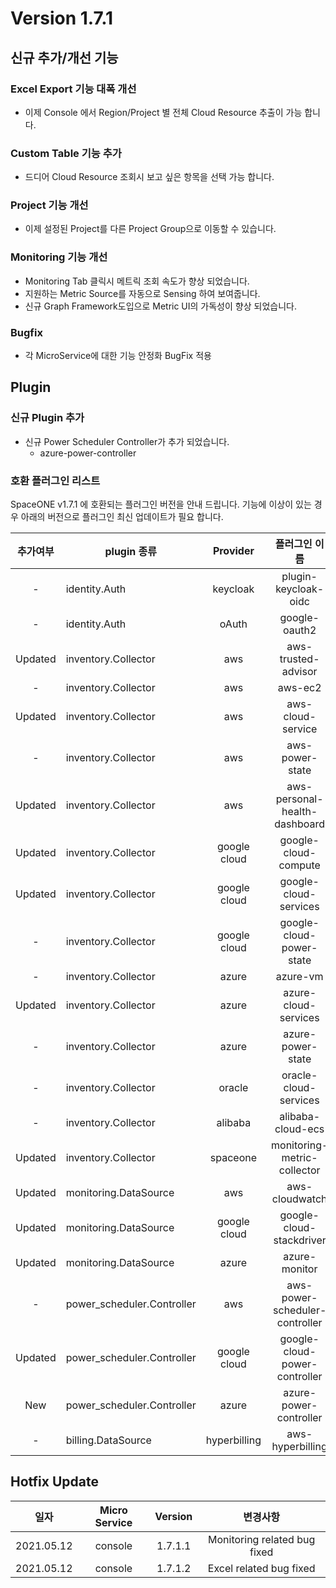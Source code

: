 # Version 1.7.1


## 신규 추가/개선 기능

### Excel Export 기능 대폭 개선

- 이제 Console 에서 Region/Project 별 전체 Cloud Resource 추출이 가능 합니다.

### Custom Table 기능 추가

- 드디어 Cloud Resource 조회시 보고 싶은 항목을 선택 가능 합니다. 

### Project 기능 개선

- 이제 설정된 Project를 다른 Project Group으로 이동할 수 있습니다.

### Monitoring 기능 개선

- Monitoring Tab 클릭시 메트릭 조회 속도가 향상 되었습니다.
- 지원하는 Metric Source를 자동으로 Sensing 하여 보여줍니다. 
- 신규 Graph Framework도입으로 Metric UI의 가독성이 향상 되었습니다.

### Bugfix

- 각 MicroService에 대한 기능 안정화 BugFix 적용


## Plugin 

### 신규 Plugin 추가
- 신규 Power Scheduler Controller가 추가 되었습니다.
  - azure-power-controller 
 

### 호환 플러그인 리스트

SpaceONE v1.7.1 에 호환되는 플러그인 버전을 안내 드립니다.
기능에 이상이 있는 경우 아래의 버전으로 플러그인 최신 업데이트가 필요 합니다.

|추가여부|plugin 종류|Provider|플러그인 이름|버전|
|:---:|---|:---:|:---:|:---:|
|-|identity.Auth|keycloak|plugin-keycloak-oidc|v1.1|
|-|identity.Auth|oAuth|google-oauth2|v1.1|
|Updated|inventory.Collector|aws|aws-trusted-advisor|v1.4|
|-|inventory.Collector|aws|aws-ec2|v1.12|
|Updated|inventory.Collector|aws|aws-cloud-service|v1.10.0|
|-|inventory.Collector|aws|aws-power-state|v1.6|
|Updated|inventory.Collector|aws|aws-personal-health-dashboard|v1.4|
|Updated|inventory.Collector|google cloud|google-cloud-compute|v1.2.7|
|Updated|inventory.Collector|google cloud|google-cloud-services|v1.2.６|
|-|inventory.Collector|google cloud|google-cloud-power-state|v1.1.3|
|-|inventory.Collector|azure|azure-vm|v1.2.4|
|Updated|inventory.Collector|azure|azure-cloud-services|v1.1.10|
|-|inventory.Collector|azure|azure-power-state|v1.0.2|
|-|inventory.Collector|oracle|oracle-cloud-services|v1.0|
|-|inventory.Collector|alibaba|alibaba-cloud-ecs|v1.0|
|Updated|inventory.Collector|spaceone|monitoring-metric-collector|v1.2.2|
|Updated|monitoring.DataSource|aws|aws-cloudwatch|v1.1.3|
|Updated|monitoring.DataSource|google cloud|google-cloud-stackdriver|v1.0.6|
|Updated|monitoring.DataSource|azure|azure-monitor|v1.0.3|
|-|power_scheduler.Controller|aws|aws-power-scheduler-controller|v1.4.4|
|Updated|power_scheduler.Controller|google cloud|google-cloud-power-controller|v1.1.4|
|New|power_scheduler.Controller|azure|azure-power-controller|v1.0.1|
|-|billing.DataSource|hyperbilling|aws-hyperbilling|v1.0.2|


## Hotfix Update
|일자|Micro Service|Version|변경사항|
|---|:---:|:---:|:---:|
|2021.05.12|console|1.7.1.1|Monitoring related bug fixed|
|2021.05.12|console|1.7.1.2|Excel related bug fixed|

